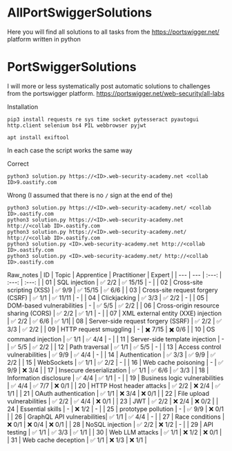 # AllPortSwiggerSolutions
Here you will find all solutions to all tasks from the https://portswigger.net/ platform written in python

# PortSwiggerSolutions
I will more or less systematically post automatic solutions to challenges from the portswigger platform.
https://portswigger.net/web-security/all-labs

Installation
```
pip3 install requests re sys time socket pytesseract pyautogui http.client selenium bs4 PIL webbrowser pyjwt
```
```
apt install exiftool
```


In each case the script works the same way

Correct
```
python3 solution.py https://<ID>.web-security-academy.net <collab ID>9.oastify.com
```

Wrong (I assumed that there is no `/` sign at the end of the)
```
python3 solution.py https://<ID>.web-security-academy.net/ <collab ID>.oastify.com
python3 solution.py https://<ID>.web-security-academy.net http://<collab ID>.oastify.com
python3 solution.py https://<ID>.web-security-academy.net/ http://<collab ID>.oastify.com
python3 solution.py <ID>.web-security-academy.net http://<collab ID>.oastify.com
python3 solution.py <ID>.web-security-academy.net/ http://<collab ID>.oastify.com
```

Raw_notes
| ID | Topic | Apprentice | Practitioner | Expert | 
| --- | --- | :---: | :---: | :---: |
| 01 | SQL injection | :white_check_mark: 2/2 | :white_check_mark: 15/15 | - |
| 02 | Cross-site scripting (XSS) | :white_check_mark: 9/9 | :white_check_mark: 15/15 | :white_check_mark: 6/6 |
| 03 | Cross-site request forgery (CSRF) | :white_check_mark: 1/1 | :white_check_mark: 11/11 | - |
| 04 | Clickjacking | :white_check_mark: 3/3 | :white_check_mark: 2/2 | - |
| 05 | DOM-based vulnerabilities | - | :white_check_mark: 5/5 | :white_check_mark: 2/2 |
| 06 | Cross-origin resource sharing (CORS) | :white_check_mark: 2/2 | :white_check_mark: 1/1 | -  |
| 07 | XML external entity (XXE) injection | :white_check_mark: 2/2 | :white_check_mark: 6/6 | :white_check_mark: 1/1|
| 08 | Server-side request forgery (SSRF) | :white_check_mark: 2/2 | :white_check_mark: 3/3 | :white_check_mark: 2/2 |
| 09 | HTTP request smuggling | - | :heavy_multiplication_x: 7/15 | :heavy_multiplication_x: 0/6 |
| 10 | OS command injection | :white_check_mark: 1/1 | :white_check_mark: 4/4 | - |
| 11 | Server-side template injection | - | :white_check_mark: 5/5 | :white_check_mark: 2/2 |
| 12 | Path traversal | :white_check_mark: 1/1 | :white_check_mark: 5/5 | - |
| 13 | Access control vulnerabilities | :white_check_mark: 9/9 | :white_check_mark: 4/4 | - |
| 14 | Authentication | :white_check_mark: 3/3 | :white_check_mark: 9/9 | :white_check_mark: 2/2 | 
| 15 | WebSockets | :white_check_mark: 1/1 | :white_check_mark: 2/2 | - |
| 16 | Web cache poisoning | - | :white_check_mark: 9/9 | :x: 3/4 | 
| 17 | Insecure deserialization | :white_check_mark: 1/1 | :white_check_mark: 6/6 | :white_check_mark: 3/3 |
| 18 | Information disclosure | :white_check_mark: 4/4 | :white_check_mark: 1/1 | - |
| 19 | Business logic vulnerabilities | :white_check_mark: 4/4 | :white_check_mark: 7/7 | :x: 0/1 |
| 20 | HTTP Host header attacks | :white_check_mark: 2/2 | :x: 2/4 | :white_check_mark: 1/1 |
| 21 | OAuth authentication | :white_check_mark: 1/1 | :x: 3/4 | :x: 0/1 |
| 22 | File upload vulnerabilities | :white_check_mark: 2/2 | :white_check_mark: 4/4 | :x: 0/1 |
| 23 | JWT  | :white_check_mark: 2/2 | :x: 2/4 | :x: 0/2 |
| 24 | Essential skills | - | :x: 1/2 | - |
| 25 | prototype pollution | - | :white_check_mark: 9/9 | :x: 0/1 |
| 26 | GraphQL API vulnerabilities| :white_check_mark: 1/1 | :white_check_mark: 4/4 | - |
| 27 | Race conditions | :x: 0/1 | :x: 0/4 | :x: 0/1 |
| 28 | NoSQL injection | :white_check_mark: 2/2 | :x: 1/2 | - |
| 29 | API testing | :white_check_mark: 1/1 | :white_check_mark: 3/3 | :white_check_mark: 1/1 |
| 30 | Web LLM attacks | :white_check_mark: 1/1 | :x: 1/2 | :x: 0/1 |
| 31 | Web cache deception |  :white_check_mark: 1/1 | :x: 1/3 | :x: 1/1 |

